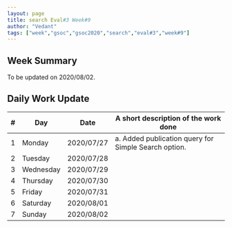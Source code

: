 ```yaml
---
layout: page
title: search Eval#3 Week#9
author: "Vedant"
tags: ["week","gsoc","gsoc2020","search","eval#3","week#9"]
---
```


## Week Summary

To be updated on 2020/08/02. 


## Daily Work Update

|\#|Day|Date|A short description of the work done|  
|---	|---	|---	|---	|  
|1   	| Monday 	|   2020/07/27	|  a. Added publication query for Simple Search option. |  
|2   	| Tuesday  	|   2020/07/28	|   	|  
|3   	| Wednesday  	|  2020/07/29 	|   	|  
|4   	| Thursday  	|   2020/07/30	|   	|  
|5   	| Friday  	|   2020/07/31	|   	|  
|6   	| Saturday  	|   2020/08/01	|   	|  
|7   	| Sunday  	|   2020/08/02	|   	|  

